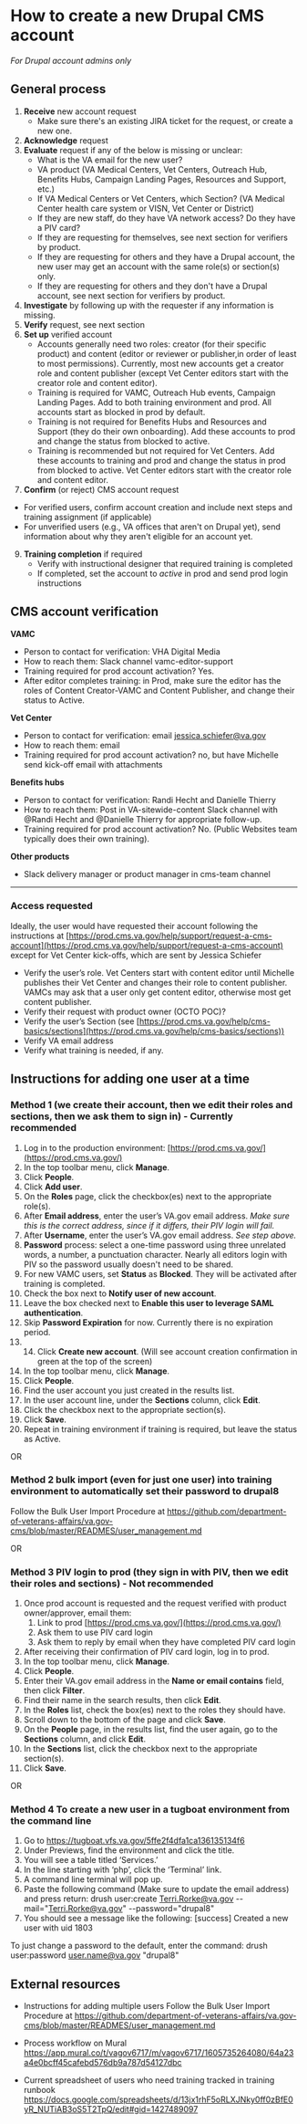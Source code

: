 # How to create a new Drupal CMS account
*For Drupal account admins only*

## General process
1. **Receive** new account request
   - Make sure there's an existing JIRA ticket for the request, or create a new one.
3. **Acknowledge** request
4. **Evaluate** request if any of the below is missing or unclear:
   -  What is the VA email for the new user?
   -  VA product (VA Medical Centers, Vet Centers, Outreach Hub, Benefits Hubs, Campaign Landing Pages, Resources and Support, etc.)
   -  If VA Medical Centers or Vet Centers, which Section? (VA Medical Center health care system or VISN, Vet Center or District)
   -  If they are new staff, do they have VA network access? Do they have a PIV card?
   -  If they are requesting for themselves, see next section for verifiers by product.
   -  If they are requesting for others and they have a Drupal account, the new user may get an account with the same role(s) or section(s) only.
   -  If they are requesting for others and they don't have a Drupal account, see next section for verifiers by product.
5. **Investigate** by following up with the requester if any information is missing.
6. **Verify** request, see next section
7. **Set up** verified account
   - Accounts generally need two roles: creator (for their specific product) and content (editor or reviewer or publisher,in order of least to most permissions). Currently, most new accounts get a creator role and content publisher (except Vet Center editors start with the creator role and content editor). 
   - Training is required for VAMC, Outreach Hub events, Campaign Landing Pages. Add to both training environment and prod. All accounts start as blocked in prod by default.
   - Training is not required for Benefits Hubs and Resources and Support (they do their own onboarding). Add these accounts to prod and change the status from blocked to active.
   - Training is recommended but not required for Vet Centers. Add these accounts to training and prod and change the status in prod from blocked to active. Vet Center editors start with the creator role and content editor.
8. **Confirm** (or reject) CMS account request
  - For verified users, confirm account creation and include next steps and training assignment (if applicable)
  - For unverified users (e.g., VA offices that aren't on Drupal yet), send information about why they aren't eligible for an account yet.
9. **Training completion** if required
   - Verify with instructional designer that required training is completed
   - If completed, set the account to *active* in prod and send prod login instructions
  
## CMS account verification

**VAMC**
- Person to contact for verification: VHA Digital Media
- How to reach them: Slack channel vamc-editor-support
- Training required for prod account activation? Yes.
- After editor completes training: in Prod, make sure the editor has the roles of Content Creator-VAMC and Content Publisher, and change their status to Active.

**Vet Center**
- Person to contact for verification: email jessica.schiefer@va.gov
- How to reach them: email
- Training required for prod account activation? no, but have Michelle send kick-off email with attachments

**Benefits hubs**
- Person to contact for verification: Randi Hecht and Danielle Thierry
- How to reach them: Post in VA-sitewide-content Slack channel with @Randi Hecht and @Danielle Thierry for appropriate follow-up.
- Training required for prod account activation? No. (Public Websites team typically does their own training).

**Other products**
- Slack delivery manager or product manager in cms-team channel

----


### Access requested

Ideally, the user would have requested their account following the instructions at [https://prod.cms.va.gov/help/support/request-a-cms-account](https://prod.cms.va.gov/help/support/request-a-cms-account) except for Vet Center kick-offs, which are sent by Jessica Schiefer

*   Verify the user’s role. Vet Centers start with content editor until Michelle publishes their Vet Center and changes their role to content publisher. VAMCs may ask that a user only get content editor, otherwise most get content publisher.
*   Verify their request with product owner (OCTO POC)? 
*   Verify the user’s Section (see [https://prod.cms.va.gov/help/cms-basics/sections](https://prod.cms.va.gov/help/cms-basics/sections))
*   Verify VA email address
*   Verify what training is needed, if any.

## Instructions for adding one user at a time


### Method 1 (we create their account, then we edit their roles and sections, then we ask them to sign in) - Currently recommended

1. Log in to the production environment: [https://prod.cms.va.gov/](https://prod.cms.va.gov/)
2. In the top toolbar menu, click **Manage**.
2. Click **People**.
4. Click **Add user**.
5. On the **Roles** page, click the checkbox(es) next to the appropriate role(s).
6. After **Email address**, enter the user’s VA.gov email address. _Make sure this is the correct address, since if it differs, their PIV login will fail._
7. After **Username**, enter the user’s VA.gov email address. _See step above._
8. **Password** process: select a one-time password using three unrelated words, a number, a punctuation character. Nearly all editors login with PIV so the password usually doesn't need to be shared.
9. For new VAMC users, set **Status** as **Blocked**. They will be activated after training is completed.
10. Check the box next to **Notify user of new account**.
11. Leave the box checked next to **Enable this user to leverage SAML authentication**.
12. Skip **Password Expiration** for now. Currently there is no expiration period.
13. 14. Click **Create new account**. (Will see account creation confirmation in green at the top of the screen)
14. In the top toolbar menu, click **Manage**.
15. Click **People**.
16. Find the user account you just created in the results list.
17. In the user account line, under the **Sections** column, click **Edit**.
18. Click the checkbox next to the appropriate section(s).
19. Click **Save**.
20. Repeat in training environment if training is required, but leave the status as Active.

OR

### Method 2 bulk import (even for just one user) into training environment to automatically set their password to drupal8
Follow the Bulk User Import Procedure at https://github.com/department-of-veterans-affairs/va.gov-cms/blob/master/READMES/user_management.md

OR

### Method 3 PIV login to prod (they sign in with PIV, then we edit their roles and sections) - Not recommended

1. Once prod account is requested and the request verified with product owner/approver, email them:
    1. Link to prod [https://prod.cms.va.gov/](https://prod.cms.va.gov/)
    2. Ask them to use PIV card login
    3. Ask them to reply by email when they have completed PIV card login
2. After receiving their confirmation of PIV card login, log in to prod.
3. In the top toolbar menu, click **Manage**.
4. Click **People**.
5. Enter their VA.gov email address in the **Name or email contains** field, then click **Filter**.
6. Find their name in the search results, then click **Edit**.
7. In the **Roles** list, check the box(es) next to the roles they should have.
8. Scroll down to the bottom of the page and click **Save**.
9. On the **People** page, in the results list, find the user again, go to the **Sections** column, and click **Edit**.
10. In the **Sections** list, click the checkbox next to the appropriate section(s).
11. Click **Save**.

OR

### Method 4 To create a new user in a tugboat environment from the command line
1. Go to https://tugboat.vfs.va.gov/5ffe2f4dfa1ca136135134f6
2. Under Previews, find the environment and click the title.
3. You will see a table titled ‘Services.’
4. In the line starting with ‘php’, click the ‘Terminal’ link.
5. A command line terminal will pop up.
6. Paste the following command (Make sure to update the email address) and press return:
drush user:create Terri.Rorke@va.gov --mail="Terri.Rorke@va.gov" --password="drupal8"
7. You should see a message like the following:
  [success] Created a new user with uid 1803
  
  To just change a password to the default, enter the command: drush user:password user.name@va.gov "drupal8"

## External resources

* Instructions for adding multiple users
Follow the Bulk User Import Procedure at https://github.com/department-of-veterans-affairs/va.gov-cms/blob/master/READMES/user_management.md

* Process workflow on Mural
https://app.mural.co/t/vagov6717/m/vagov6717/1605735264080/64a23a4e0bcff45cafebd576db9a787d54127dbc

* Current spreadsheet of users who need training tracked in training runbook
https://docs.google.com/spreadsheets/d/13jx1rhF5oRLXJNky0ff0zBfE0yR_NUTiAB3oS5T2TpQ/edit#gid=1427489097
